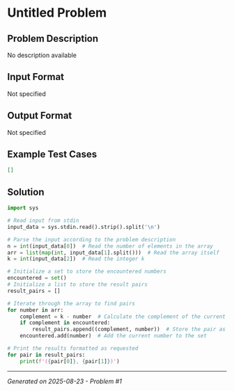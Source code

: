 # Untitled Problem

## Problem Description
No description available

## Input Format
Not specified

## Output Format
Not specified

## Example Test Cases
```json
[]
```

## Solution
```python
import sys

# Read input from stdin
input_data = sys.stdin.read().strip().split('\n')

# Parse the input according to the problem description
n = int(input_data[0])  # Read the number of elements in the array
arr = list(map(int, input_data[1].split()))  # Read the array itself
k = int(input_data[2])  # Read the integer k

# Initialize a set to store the encountered numbers
encountered = set()
# Initialize a list to store the result pairs
result_pairs = []

# Iterate through the array to find pairs
for number in arr:
    complement = k - number  # Calculate the complement of the current number
    if complement in encountered:
        result_pairs.append((complement, number))  # Store the pair as a tuple
    encountered.add(number)  # Add the current number to the set

# Print the results formatted as requested
for pair in result_pairs:
    print(f'({pair[0]}, {pair[1]})')
```

---
*Generated on 2025-08-23 - Problem #1*